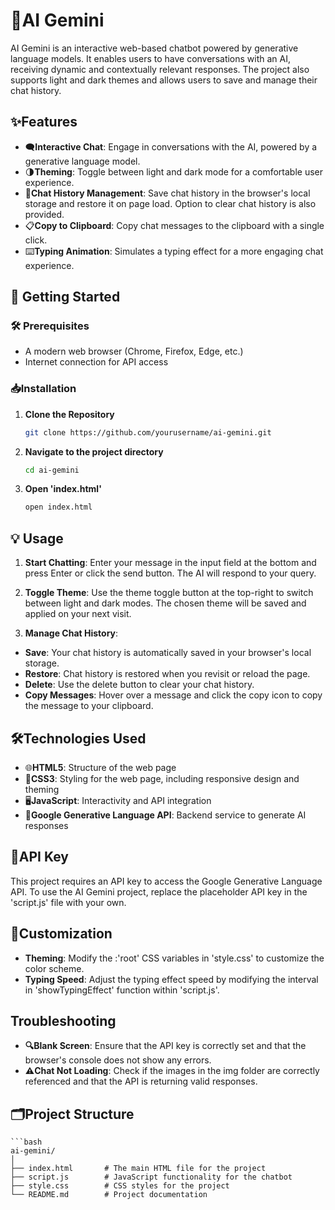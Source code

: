 # 🌟AI Gemini

AI Gemini is an interactive web-based chatbot powered by generative language models. It enables users to have conversations with an AI, receiving dynamic and contextually relevant responses. The project also supports light and dark themes and allows users to save and manage their chat history.

## ✨Features

- 🗨️**Interactive Chat**: Engage in conversations with the AI, powered by a generative language model.
- 🌗**Theming**: Toggle between light and dark mode for a comfortable user experience.
- 💾**Chat History Management**: Save chat history in the browser's local storage and restore it on page load. Option to clear chat history is also provided.
- 📋**Copy to Clipboard**: Copy chat messages to the clipboard with a single click.
- ⌨️**Typing Animation**: Simulates a typing effect for a more engaging chat experience.

## 🚀 Getting Started

### 🛠️ Prerequisites

- A modern web browser (Chrome, Firefox, Edge, etc.)
- Internet connection for API access

### 📥Installation

1. **Clone the Repository**

   ```bash
   git clone https://github.com/yourusername/ai-gemini.git

2. **Navigate to the project directory**

    ```bash
    cd ai-gemini

3. **Open 'index.html'**

    ```bash
    open index.html


## 💡 Usage
1. **Start Chatting**: Enter your message in the input field at the bottom and press Enter or click the send button. The AI will respond to your query.

2. **Toggle Theme**: Use the theme toggle button at the top-right to switch between light and dark modes. The chosen theme will be saved and applied on your next visit.

3. **Manage Chat History**:

- **Save**: Your chat history is automatically saved in your browser's local storage.
- **Restore**: Chat history is restored when you revisit or reload the page.
- **Delete**: Use the delete button to clear your chat history.
- **Copy Messages**: Hover over a message and click the copy icon to copy the message to your clipboard.

## 🛠️Technologies Used
- 🌐**HTML5**: Structure of the web page
- 🎨**CSS3**: Styling for the web page, including responsive design and theming
- 🖥️**JavaScript**: Interactivity and API integration
- 🤖**Google Generative Language API**: Backend service to generate AI responses

## 🔑API Key
This project requires an API key to access the Google Generative Language API. To use the AI Gemini project, replace the placeholder API key in the 'script.js' file with your own.

## 🎨Customization
- **Theming**: Modify the :'root' CSS variables in 'style.css' to customize the color scheme.
- **Typing Speed**: Adjust the typing effect speed by modifying the interval in 'showTypingEffect' function within 'script.js'.

## Troubleshooting
- **🔍Blank Screen**: Ensure that the API key is correctly set and that the browser's console does not show any errors.
- **⚠️Chat Not Loading**: Check if the images in the img folder are correctly referenced and that the API is returning valid responses.

## 🗂️Project Structure

    ```bash
    ai-gemini/
    │
    ├── index.html       # The main HTML file for the project
    ├── script.js        # JavaScript functionality for the chatbot
    ├── style.css        # CSS styles for the project
    └── README.md        # Project documentation

